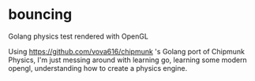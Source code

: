# bouncing
Golang physics test rendered with OpenGL

Using https://github.com/vova616/chipmunk 's Golang port of Chipmunk Physics, I'm just messing around with learning go, learning some modern opengl, understanding how to create a physics engine.
